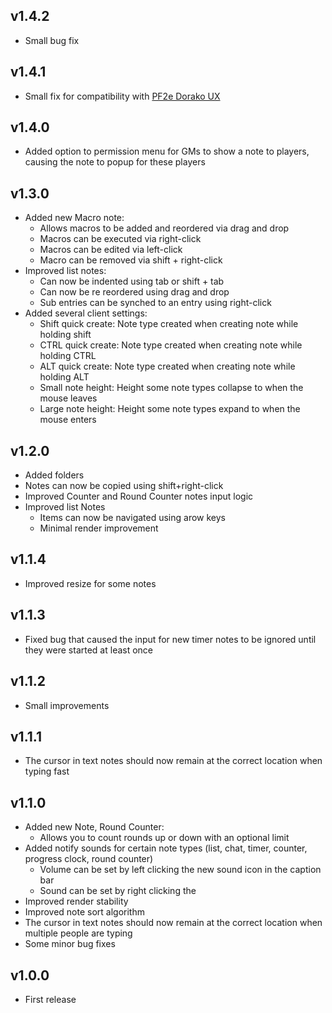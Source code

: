 ## v1.4.2
- Small bug fix

## v1.4.1
- Small fix for compatibility with [PF2e Dorako UX](https://foundryvtt.com/packages/pf2e-dorako-ux)

## v1.4.0
- Added option to permission menu for GMs to show a note to players, causing the note to popup for these players

## v1.3.0
- Added new Macro note:
  - Allows macros to be added and reordered via drag and drop
  - Macros can be executed via right-click
  - Macros can be edited via left-click
  - Macro can be removed via shift + right-click
- Improved list notes:
  - Can now be indented using tab or shift + tab
  - Can now be re reordered using drag and drop
  - Sub entries can be synched to an entry using right-click
- Added several client settings:
  - Shift quick create: Note type created when creating note while holding shift
  - CTRL quick create: Note type created when creating note while holding CTRL
  - ALT quick create: Note type created when creating note while holding ALT
  - Small note height: Height some note types collapse to when the mouse leaves
  - Large note height: Height some note types expand to when the mouse enters

## v1.2.0
- Added folders
- Notes can now be copied using shift+right-click
- Improved Counter and Round Counter notes input logic
- Improved list Notes
  - Items can now be navigated using arow keys
  - Minimal render improvement

## v1.1.4
- Improved resize for some notes

## v1.1.3
- Fixed bug that caused the input for new timer notes to be ignored until they were started at least once

## v1.1.2
- Small improvements

## v1.1.1
- The cursor in text notes should now remain at the correct location when typing fast

## v1.1.0
- Added new Note, Round Counter:
  - Allows you to count rounds up or down with an optional limit
- Added notify sounds for certain note types (list, chat, timer, counter, progress clock, round counter)
  - Volume can be set by left clicking the new sound icon in the caption bar
  - Sound can be set by right clicking the
- Improved render stability
- Improved note sort algorithm
- The cursor in text notes should now remain at the correct location when multiple people are typing
- Some minor bug fixes

## v1.0.0
- First release
